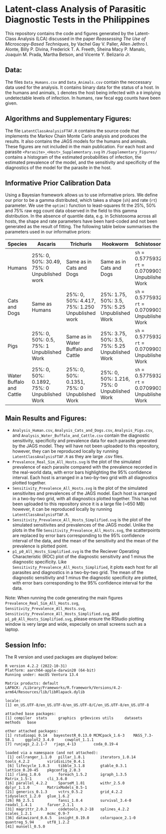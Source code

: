 # Latent-class Analysis of Parasitic Diagnostic Tests in the Philippines
This repository contains the code and figures generated by the Latent-Class Analysis (LCA) discussed in the paper *Reassessing The Use of Microscopy-Based Techniques*, by Vachel Gay V. Paller, Allen Jethro I. Alonte, Billy P. Divina, Frederick T. A. Freeth, Sheina Macy P. Manalo, Joaquin M. Prada, Martha Betson, and Vicente Y. Belizario Jr.

## Data:
The files ```Data_Humans.csv``` and ```Data_Animals.csv``` contain the neccessary data used for the analysis. It contains binary data for the status of a host. In the humans and animals, ```1``` denotes the host being infected with a ```0``` implying undetectable levels of infection. In humans, raw fecal egg counts have been given.


## Algorithms and Supplementary Figures:
The file ```LatentClassAnalysisFTAF.R``` contains the source code that implements the Markov Chain Monte Carlo analysis and produces the results. It also contains the JAGS models for the humans and animals. These figures are not included in the main publication. For each host and parasite ```<Parasite>_<Host>_Supplementary.svg``` in ```/Supplementary_Figures/``` contains a histogram of the estimated probabilities of infection, the estimated prevalence of the model, and the sensitivity and specificity of the diagnostics of the model for the parasite in the host.


## Informative Prior Calibration Data
Using a Bayesian framework allows us to use informative priors. We define our prior to be a gamma distributed, which takes a shape (```sh```) and rate (```rt```) parameter. We use the ```optim()``` function to least-squares fit the 25%, 50% and 75% raw egg count data observed in the field to this gamma distribution. In the absence of quantile data, e.g. in Schistosoma across all hosts, the shape and rate parameters have been hard-coded and not been generated as the result of fitting. The following table below summarises the parameters used in our informative priors:

| Species                  | Ascaris                                         | Trichuris                                          | Hookworm                                           | Schistosoma                                                       |
|--------------------------|-------------------------------------------------|----------------------------------------------------|----------------------------------------------------|-------------------------------------------------------------------|
| Humans                   | 25%: 0, 50%: 30.49, 75%: 0<br>Unpublished work  | Same as in Cats and Dogs                           | Same as in Cats and Dogs                           | ```sh``` = 0.5775932<br>```rt``` = 0.07099037<br>Unpublished Work |
| Cats and Dogs            | Same as Humans                                  | 25%: 0, 50%: 4.417, 75%: 1.250<br>Unpublished work | 25%: 1.75, 50%: 3.5, 75%: 5.25<br>Unpublished Work | ```sh``` = 0.5775932<br>```rt``` = 0.07099037<br>Unpublished Work |
| Pigs                     | 25%: 0, 50%: 0.5, 75%: 1<br>Unpublished Work    | Same as in Water Buffalo and Cattle                | 25%: 3.75, 50%: 3.5, 75%: 5.25<br>Unpublished Work | ```sh``` = 0.5775932<br>```rt``` = 0.07099037<br>Unpublished Work |
| Water Buffalo and Cattle | 25%: 0, 50%: 0.1892, 75%: 0<br>Unpublished Work | 25%: 0, 50%: 0.1351, 75%: 0<br>Unpublished Work    | 25%: 0, 50%: 1.216, 75%: 0<br>Unpublished Work     | ```sh``` = 0.5775932<br>```rt``` = 0.07099037<br>Unpublished Work |


## Main Results and Figures:
- ```Analysis_Human.csv```, ```Analysis_Cats_and_Dogs.csv```, ```Analysis_Pigs.csv```, and ```Analysis_Water_Buffalo_and_Cattle.csv``` contain the diagnostic sensitivity, specificity and prevalence data for each parasite generated by the JAGS model. They will have not been uploaded to this repository, however, they can be reproduced locally by running ```LatentClassAnalysisFTAF.R``` as they are large .csv files.
 - ```Prevalence_Real_Sim_All_Hosts.svg``` is the plot of the simulated prevalence of each parasite compared with the prevalence recorded in the real-world data, with error bars highlighting the 95% confidence interval. Each host is arranged in a two-by-two grid with all diagnostics plotted together.
 - ```Sensitivity_Prevalence_All_Hosts.svg``` is the plot of the simulated sensitivites and prevalences of the JAGS model. Each host is arranged in a two-by-two grid, with all diagnostics plotted together. This has not been uploaded to this repository since it is a large file (~650 MB) however, it can be reproduced locally by running ```LatentClassAnalysisFTAF.R```.
 - ```Sensitivity_Prevalence_All_Hosts_Simplified.svg``` is the plot of the simulated sensitivites and prevalences of the JAGS model. Unlike the plots in the file ```Sensitivity_Prevalence_All_Hosts.svg```, the scatterpoints are replaced by error bars corresponding to the 95% confidence interval of the data, and the mean of the sensitivity and the mean of the prevalence is plotted point.
 - ```p1_p0_All_Hosts_Simplified.svg``` is the the Reciever Operating Characteristic (ROC) plot of the diagnostic sensitivity and 1 minus the diagnostic specificity. Like ```Sensitivity_Prevalence_All_Hosts_Simplified```, it plots each host for all parasites and diagnostics in a two-by-two grid. The mean of the diagnostic sensitivity and 1 minus the diagnostic specificity are plotted, with error bars corresponding to the 95% confidence interval for the data.

Note: When running the code generating the main figures ```Prevalence_Real_Sim_All_Hosts.svg```, ```Sensitivity_Prevalence_All_Hosts.svg```, ```Sensitivity_Prevalence_All_Hosts_Simplified.svg```, and ```p1_p0_All_Hosts_Simplified.svg```, please ensure the RStudio plotting window is very large and wide, especially on small screens such as a laptop.


## Session Info:
The R version and used packages are displayed below:
```
R version 4.2.2 (2022-10-31)
Platform: aarch64-apple-darwin20 (64-bit)
Running under: macOS Ventura 13.4

Matrix products: default
LAPACK: /Library/Frameworks/R.framework/Versions/4.2-arm64/Resources/lib/libRlapack.dylib

locale:
[1] en_US.UTF-8/en_US.UTF-8/en_US.UTF-8/C/en_US.UTF-8/en_US.UTF-8

attached base packages:
[1] compiler  stats     graphics  grDevices utils     datasets  methods   base     

other attached packages:
[1] rstudioapi_0.14   bayestestR_0.13.0 MCMCpack_1.6-3    MASS_7.3-58.1     ggplot2_3.4.0     cowplot_1.1.1    
[7] runjags_2.2.1-7   rjags_4-13        coda_0.19-4      

loaded via a namespace (and not attached):
 [1] cellranger_1.1.0   pillar_1.8.1       iterators_1.0.14   tools_4.2.2        viridisLite_0.4.1 
 [6] lifecycle_1.0.3    tibble_3.1.8       gtable_0.3.1       lattice_0.20-45    pkgconfig_2.0.3   
[11] rlang_1.0.6        foreach_1.5.2      igraph_1.3.5       Matrix_1.5-1       cli_3.6.0         
[16] parallel_4.2.2     SparseM_1.81       withr_2.5.0        dplyr_1.1.0        MatrixModels_0.5-1
[21] generics_0.1.3     vctrs_0.5.2        grid_4.2.2         tidyselect_1.2.0   glue_1.6.2        
[26] R6_2.5.1           fansi_1.0.4        survival_3.4-0     readxl_1.4.1       farver_2.1.1      
[31] magrittr_2.0.3     codetools_0.2-18   splines_4.2.2      scales_1.2.1       mcmc_0.9-7        
[36] datawizard_0.6.5   insight_0.19.0     colorspace_2.1-0   quantreg_5.94      utf8_1.2.2        
[41] munsell_0.5.0
```

